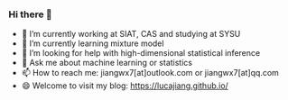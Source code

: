 ### Hi there 👋

<!--
**LucaJiang/lucajiang** is a ✨ _special_ ✨ repository because its `README.md` (this file) appears on your GitHub profile.
- 😄 Pronouns: NULL 👯
- ⚡ Fun fact: I am not Sheldon, why I should have fun facts? 
Here are some ideas to get you started:
-->
- 🔭 I’m currently working at SIAT, CAS and studying at SYSU
- 🌱 I’m currently learning mixture model
- 🤔 I’m looking for help with high-dimensional statistical inference
- 💬 Ask me about machine learning or statistics
- 📫 How to reach me: jiangwx7[at]outlook.com or jiangwx7[at]qq.com
- 😄 Welcome to visit my blog: https://lucajiang.github.io/

